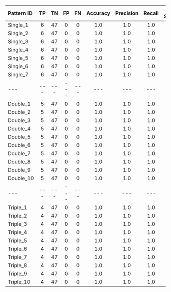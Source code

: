 | Pattern ID | TP | TN | FP | FN | Accuracy | Precision | Recall | F1 Score |
| :--- | :---: | :---: | :---: | :---: | :---: | :---: | :---: | :---: |
| Single_1 | 6 | 47 | 0 | 0 | 1.0 | 1.0 | 1.0 | 1.0 |
| Single_2 | 6 | 47 | 0 | 0 | 1.0 | 1.0 | 1.0 | 1.0 |
| Single_3 | 6 | 47 | 0 | 0 | 1.0 | 1.0 | 1.0 | 1.0 |
| Single_4 | 6 | 47 | 0 | 0 | 1.0 | 1.0 | 1.0 | 1.0 |
| Single_5 | 6 | 47 | 0 | 0 | 1.0 | 1.0 | 1.0 | 1.0 |
| Single_6 | 6 | 47 | 0 | 0 | 1.0 | 1.0 | 1.0 | 1.0 |
| Single_7 | 6 | 47 | 0 | 0 | 1.0 | 1.0 | 1.0 | 1.0 |
| --- | --- | --- | --- | --- | --- | --- | --- | --- |
| Double_1 | 5 | 47 | 0 | 0 | 1.0 | 1.0 | 1.0 | 1.0 |
| Double_2 | 5 | 47 | 0 | 0 | 1.0 | 1.0 | 1.0 | 1.0 |
| Double_3 | 5 | 47 | 0 | 0 | 1.0 | 1.0 | 1.0 | 1.0 |
| Double_4 | 5 | 47 | 0 | 0 | 1.0 | 1.0 | 1.0 | 1.0 |
| Double_5 | 5 | 47 | 0 | 0 | 1.0 | 1.0 | 1.0 | 1.0 |
| Double_6 | 5 | 47 | 0 | 0 | 1.0 | 1.0 | 1.0 | 1.0 |
| Double_7 | 5 | 47 | 0 | 0 | 1.0 | 1.0 | 1.0 | 1.0 |
| Double_8 | 5 | 47 | 0 | 0 | 1.0 | 1.0 | 1.0 | 1.0 |
| Double_9 | 5 | 47 | 0 | 0 | 1.0 | 1.0 | 1.0 | 1.0 |
| Double_10 | 5 | 47 | 0 | 0 | 1.0 | 1.0 | 1.0 | 1.0 |
| --- | --- | --- | --- | --- | --- | --- | --- | --- |
| Triple_1 | 4 | 47 | 0 | 0 | 1.0 | 1.0 | 1.0 | 1.0 |
| Triple_2 | 4 | 47 | 0 | 0 | 1.0 | 1.0 | 1.0 | 1.0 |
| Triple_3 | 4 | 47 | 0 | 0 | 1.0 | 1.0 | 1.0 | 1.0 |
| Triple_4 | 4 | 47 | 0 | 0 | 1.0 | 1.0 | 1.0 | 1.0 |
| Triple_5 | 4 | 47 | 0 | 0 | 1.0 | 1.0 | 1.0 | 1.0 |
| Triple_6 | 4 | 47 | 0 | 0 | 1.0 | 1.0 | 1.0 | 1.0 |
| Triple_7 | 4 | 47 | 0 | 0 | 1.0 | 1.0 | 1.0 | 1.0 |
| Triple_8 | 4 | 47 | 0 | 0 | 1.0 | 1.0 | 1.0 | 1.0 |
| Triple_9 | 4 | 47 | 0 | 0 | 1.0 | 1.0 | 1.0 | 1.0 |
| Triple_10 | 4 | 47 | 0 | 0 | 1.0 | 1.0 | 1.0 | 1.0 |